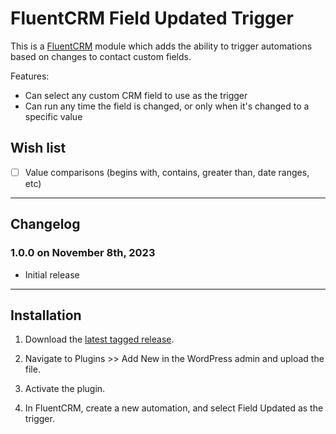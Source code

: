 # FluentCRM Field Updated Trigger

This is a [FluentCRM](https://wpfusion.com/go/fluentcrm) module which adds the ability to trigger automations based on changes to contact custom fields.

Features:

- Can select any custom CRM field to use as the trigger
- Can run any time the field is changed, or only when it's changed to a specific value

## Wish list

- [ ] Value comparisons (begins with, contains, greater than, date ranges, etc)

--------------------

## Changelog

### 1.0.0 on November 8th, 2023

- Initial release

--------------------

## Installation

1. Download the [latest tagged release](https://github.com/verygoodplugins/fluent-crm-field-updated-trigger/tags).

2. Navigate to Plugins >> Add New in the WordPress admin and upload the file.

3. Activate the plugin.

4. In FluentCRM, create a new automation, and select Field Updated as the trigger.